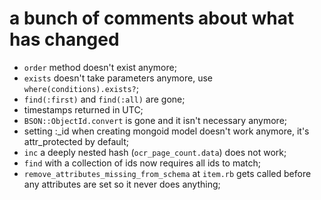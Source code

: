 # a bunch of comments about what has changed

* `order` method doesn't exist anymore;
* `exists` doesn't take parameters anymore, use `where(conditions).exists?`;
* `find(:first)` and `find(:all)` are gone;
* timestamps returned in UTC;
* `BSON::ObjectId.convert` is gone and it isn't necessary anymore;
* setting :_id when creating mongoid model doesn't work anymore, it's attr_protected by default;
* `inc` a deeply nested hash (`ocr_page_count.data`) does not work;
* `find` with a collection of ids now requires all ids to match;
* `remove_attributes_missing_from_schema` at `item.rb` gets called before any attributes are set so it never does anything;